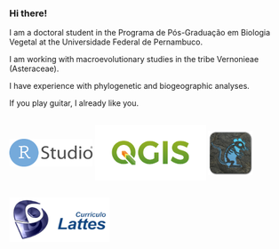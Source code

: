 ### Hi there!

I am a doctoral student in the Programa de Pós-Graduação em Biologia Vegetal at the Universidade Federal de Pernambuco.

I am working with macroevolutionary studies in the tribe Vernonieae (Asteraceae).

I have experience with phylogenetic and biogeographic analyses.

If you play guitar, I already like you.

<div style="display: inline_block"><br>
  <a href="https://www.rstudio.com"><img align="center" height="50" width="150" src = "https://github.com/FABiology/FABiology/blob/master/rstudio.png" target="_blank"></a>
  <a href="https://www.qgis.org/en/site/"><img align="center" height="100" width="200" src = "https://github.com/FABiology/FABiology/blob/master/qgis.png" target="_blank"></a>
  <a href="http://www.beast2.org"><img align="center" height="80" width="80" src = "https://github.com/FABiology/FABiology/blob/master/beast2.png" target="_blank"></a>
</div>

##
 
<div> 
  <a href="http://lattes.cnpq.br/0734346461503255"><img height="80" width="180" src = "https://github.com/FABiology/FABiology/blob/master/lattes.png" target="_blank"></a>
</div>
